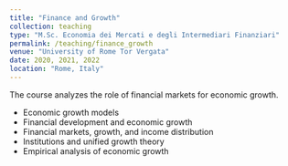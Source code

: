 ```yaml
---
title: "Finance and Growth"
collection: teaching
type: "M.Sc. Economia dei Mercati e degli Intermediari Finanziari"
permalink: /teaching/finance_growth
venue: "University of Rome Tor Vergata"
date: 2020, 2021, 2022
location: "Rome, Italy"
---
```


The course analyzes the role of financial markets for economic growth.

* Economic growth models
* Financial development and economic growth
* Financial markets, growth, and income distribution
* Institutions and unified growth theory
* Empirical analysis of economic growth
